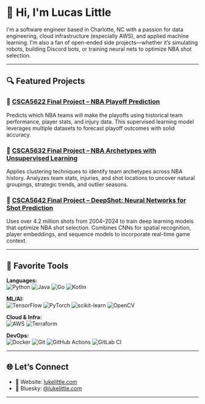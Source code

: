 # 👋 Hi, I'm Lucas Little

I'm a software engineer based in Charlotte, NC with a passion for data engineering, cloud infrastructure (especially AWS), and applied machine learning. I’m also a fan of open-ended side projects—whether it’s simulating robots, building Discord bots, or training neural nets to optimize NBA shot selection.

---

## 🔍 Featured Projects

### 🏀 [CSCA5622 Final Project – NBA Playoff Prediction](https://github.com/lukelittle/csca5622-final-project)
Predicts which NBA teams will make the playoffs using historical team performance, player stats, and injury data. This supervised learning model leverages multiple datasets to forecast playoff outcomes with solid accuracy.

### 🏀 [CSCA5632 Final Project – NBA Archetypes with Unsupervised Learning](https://github.com/lukelittle/csca5632-final-project)
Applies clustering techniques to identify team archetypes across NBA history. Analyzes team stats, injuries, and shot locations to uncover natural groupings, strategic trends, and outlier seasons.

### 🏀 [CSCA5642 Final Project – DeepShot: Neural Networks for Shot Prediction](https://github.com/lukelittle/csca5642-final-project)
Uses over 4.2 million shots from 2004–2024 to train deep learning models that optimize NBA shot selection. Combines CNNs for spatial recognition, player embeddings, and sequence models to incorporate real-time game context.

---

## 🧰 Favorite Tools

**Languages:**  
![Python](https://img.shields.io/badge/Python-3776AB?style=for-the-badge&logo=python&logoColor=white) ![Java](https://img.shields.io/badge/Java-ED8B00?style=for-the-badge&logo=openjdk&logoColor=white) ![Go](https://img.shields.io/badge/Go-00ADD8?style=for-the-badge&logo=go&logoColor=white) ![Kotlin](https://img.shields.io/badge/Kotlin-7F52FF?style=for-the-badge&logo=kotlin&logoColor=white)

**ML/AI:**  
![TensorFlow](https://img.shields.io/badge/TensorFlow-FF6F00?style=for-the-badge&logo=tensorflow&logoColor=white) ![PyTorch](https://img.shields.io/badge/PyTorch-EE4C2C?style=for-the-badge&logo=pytorch&logoColor=white) ![scikit-learn](https://img.shields.io/badge/scikit--learn-F7931E?style=for-the-badge&logo=scikit-learn&logoColor=white) ![OpenCV](https://img.shields.io/badge/OpenCV-5C3EE8?style=for-the-badge&logo=opencv&logoColor=white)

**Cloud & Infra:**  
![AWS](https://img.shields.io/badge/AWS-232F3E?style=for-the-badge&logo=amazon-aws&logoColor=white) ![Terraform](https://img.shields.io/badge/Terraform-7B42BC?style=for-the-badge&logo=terraform&logoColor=white) 

**DevOps:**  
![Docker](https://img.shields.io/badge/Docker-2496ED?style=for-the-badge&logo=docker&logoColor=white) ![Git](https://img.shields.io/badge/Git-F05032?style=for-the-badge&logo=git&logoColor=white) ![GitHub Actions](https://img.shields.io/badge/GitHub%20Actions-2088FF?style=for-the-badge&logo=github-actions&logoColor=white) ![GitLab CI](https://img.shields.io/badge/GitLab%20CI-FC6D26?style=for-the-badge&logo=gitlab&logoColor=white)

---

## 🌐 Let’s Connect

- 💼 Website: [lukelittle.com](https://lukelittle.com)
- 🦋 Bluesky: [@lukelittle.com](https://bsky.app/profile/lukelittle.com)

---
